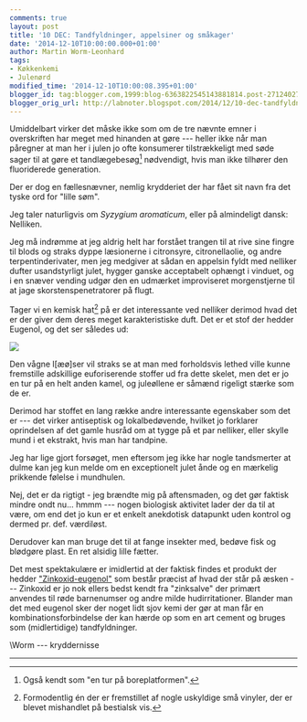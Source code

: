 ```yaml
---
comments: true
layout: post
title: '10 DEC: Tandfyldninger, appelsiner og småkager'
date: '2014-12-10T10:00:00.000+01:00'
author: Martin Worm-Leonhard
tags:
- Køkkenkemi
- Julenørd
modified_time: '2014-12-10T10:00:08.395+01:00'
blogger_id: tag:blogger.com,1999:blog-6363822545143881814.post-2712402745856080565
blogger_orig_url: http://labnoter.blogspot.com/2014/12/10-dec-tandfyldninger-appelsiner-og.html
---
```


Umiddelbart virker det måske ikke som om de tre nævnte emner i
overskriften har meget med hinanden at gøre --- heller ikke når man
påregner at man her i julen jo ofte konsumerer tilstrækkeligt med søde
sager til at gøre et tandlægebesøg[^1] nødvendigt, hvis man ikke
tilhører den fluoriderede generation.

Der er dog en fællesnævner, nemlig krydderiet der har fået sit navn fra
det tyske ord for "lille søm".

Jeg taler naturligvis om *Syzygium aromaticum*, eller på almindeligt
dansk: Nelliken.

Jeg må indrømme at jeg aldrig helt har forstået trangen til at rive sine
fingre til blods og straks dyppe læsionerne i citronsyre,
citronellaolie, og andre terpentinderivater, men jeg medgiver at sådan
en appelsin fyldt med nelliker dufter usandstyrligt julet, hygger ganske
acceptabelt ophængt i vinduet, og i en snæver vending udgør den en
udmærket improviseret morgenstjerne til at jage skorstenspenetratorer på
flugt.

Tager vi en kemisk hat[^2] på er det interessante ved nelliker derimod
hvad det er der giver dem deres meget karakteristiske duft. Det er et
stof der hedder Eugenol, og det ser således ud:

[![]({{site.url}}/images/-R0NKsNNraKA/VITBDKu2WZI/AAAAAAAACiw/VWluwyB_Yzo/s1600/Eugenol2DCSD.svg.png)]({{site.url}}/images/-R0NKsNNraKA/VITBDKu2WZI/AAAAAAAACiw/VWluwyB_Yzo/s1600/Eugenol2DCSD.svg.png)

Den vågne l\[æø\]ser vil straks se at man med forholdsvis lethed ville
kunne fremstille adskillige euforiserende stoffer ud fra dette skelet,
men det er jo en tur på en helt anden kamel, og juleøllene er såmænd
rigeligt stærke som de er.

Derimod har stoffet en lang række andre interessante egenskaber som det
er --- det virker antiseptisk og lokalbedøvende, hvilket jo forklarer
oprindelsen af det gamle husråd om at tygge på et par nelliker, eller
skylle mund i et ekstrakt, hvis man har tandpine. 

Jeg har lige gjort
forsøget, men eftersom jeg ikke har nogle tandsmerter at dulme kan jeg
kun melde om en exceptionelt julet ånde og en mærkelig prikkende følelse
i mundhulen. 

Nej, det er da rigtigt - jeg brændte mig på aftensmaden, og
det gør faktisk mindre ondt nu... hmmm --- nogen biologisk aktivitet lader
der da til at være, om end det jo kun er et enkelt anekdotisk datapunkt
uden kontrol og dermed pr. def. værdiløst.

Derudover kan man bruge det til at fange insekter med, bedøve fisk og
blødgøre plast. En ret alsidig lille fætter.

Det mest spektakulære er imidlertid at der faktisk findes et produkt der
hedder
["Zinkoxid-eugenol"](http://en.wikipedia.org/wiki/Zinc_oxide_eugenol) som
består præcist af hvad der står på æsken --- Zinkoxid er jo nok ellers
bedst kendt fra "zinksalve" der primært anvendes til røde barnenumser og
andre milde hudirritationer. Blander man det med eugenol sker der noget
lidt sjov kemi der gør at man får en kombinationsforbindelse der kan
hærde op som en art cement og bruges som (midlertidige) tandfyldninger.

\\Worm --- kryddernisse  

------------------------------------------------------------------------

[^1]: Også kendt som "en tur på boreplatformen".

[^2]: Formodentlig én der er fremstillet af nogle uskyldige små
    vinyler, der er blevet mishandlet på bestialsk vis.
